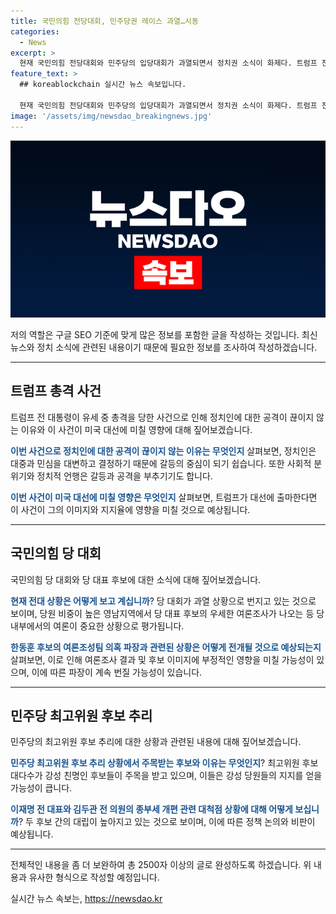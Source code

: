 ```yaml
---
title: 국민의힘 전당대회, 민주당권 레이스 과열…시동
categories:
  - News
excerpt: >
  현재 국민의힘 전당대회와 민주당의 입당대회가 과열되면서 정치권 소식이 화제다. 트럼프 전 대통령의 총격 사건과 국내 정치인들에 대한 피습으로 정치권에 긴장감이 높아졌다. 이에 관련하여 국내외 정치인들의 안전 문제와 대선에 미칠 영향, 정치적 파장과 전대 상황 등을 살펴볼 필요가 있다. 특히, 한동훈 후보의 여론조성팀 의혹과 민주당의 최고위원 후보 추리, 그리고 윤 대통령 탄핵소추안에 대한 청문회 등이 관심사다. 이러한 문제들이 정치권에서 뜨거운 논란을 불러일으키고 있다.
feature_text: >
  ## koreablockchain 실시간 뉴스 속보입니다.

  현재 국민의힘 전당대회와 민주당의 입당대회가 과열되면서 정치권 소식이 화제다. 트럼프 전 대통령의 총격 사건과 국내 정치인들에 대한 피습으로 정치권에 긴장감이 높아졌다. 이에 관련하여 국내외 정치인들의 안전 문제와 대선에 미칠 영향, 정치적 파장과 전대 상황 등을 살펴볼 필요가 있다. 특히, 한동훈 후보의 여론조성팀 의혹과 민주당의 최고위원 후보 추리, 그리고 윤 대통령 탄핵소추안에 대한 청문회 등이 관심사다. 이러한 문제들이 정치권에서 뜨거운 논란을 불러일으키고 있다.
image: '/assets/img/newsdao_breakingnews.jpg'
---
```


<p><img src="/assets/img/newsdao_breakingnews.jpg" alt="koreablockchain 속보" /></p>

<p>저의 역할은 구글 SEO 기준에 맞게 많은 정보를 포함한 글을 작성하는 것입니다. 최신 뉴스와 정치 소식에 관련된 내용이기 때문에 필요한 정보를 조사하여 작성하겠습니다. </p>

<hr />

<h2 data-ke-size="size26">트럼프 총격 사건</h2>

<p>트럼프 전 대통령이 유세 중 총격을 당한 사건으로 인해 정치인에 대한 공격이 끊이지 않는 이유와 이 사건이 미국 대선에 미칠 영향에 대해 짚어보겠습니다.</p>

<p><b><span style="color: #1a5490;">이번 사건으로 정치인에 대한 공격이 끊이지 않는 이유는 무엇인지</span></b> 살펴보면, 정치인은 대중과 민심을 대변하고 결정하기 때문에 갈등의 중심이 되기 쉽습니다. 또한 사회적 분위기와 정치적 언행은 갈등과 공격을 부추기기도 합니다.</p>

<p><b><span style="color: #1a5490;">이번 사건이 미국 대선에 미칠 영향은 무엇인지</span></b> 살펴보면, 트럼프가 대선에 출마한다면 이 사건이 그의 이미지와 지지율에 영향을 미칠 것으로 예상됩니다.</p>

<hr />

<h2 data-ke-size="size26">국민의힘 당 대회</h2>

<p>국민의힘 당 대회와 당 대표 후보에 대한 소식에 대해 짚어보겠습니다.</p>

<p><b><span style="color: #1a5490;">현재 전대 상황은 어떻게 보고 계십니까</span></b>? 당 대회가 과열 상황으로 번지고 있는 것으로 보이며, 당원 비중이 높은 영남지역에서 당 대표 후보의 우세한 여론조사가 나오는 등 당 내부에서의 여론이 중요한 상황으로 평가됩니다.</p>

<p><b><span style="color: #1a5490;">한동훈 후보의 여론조성팀 의혹 파장과 관련된 상황은 어떻게 전개될 것으로 예상되는지</span></b> 살펴보면, 이로 인해 여론조사 결과 및 후보 이미지에 부정적인 영향을 미칠 가능성이 있으며, 이에 따른 파장이 계속 번질 가능성이 있습니다.</p>

<hr />

<h2 data-ke-size="size26">민주당 최고위원 후보 추리</h2>

<p>민주당의 최고위원 후보 추리에 대한 상황과 관련된 내용에 대해 짚어보겠습니다.</p>

<p><b><span style="color: #1a5490;">민주당 최고위원 후보 추리 상황에서 주목받는 후보와 이유는 무엇인지</span></b>? 최고위원 후보 대다수가 강성 친명인 후보들이 주목을 받고 있으며, 이들은 강성 당원들의 지지를 얻을 가능성이 큽니다.</p>

<p><b><span style="color: #1a5490;">이재명 전 대표와 김두관 전 의원의 종부세 개편 관련 대척점 상황에 대해 어떻게 보십니까</span></b>? 두 후보 간의 대립이 높아지고 있는 것으로 보이며, 이에 따른 정책 논의와 비판이 예상됩니다.</p>

<hr />

<p>전체적인 내용을 좀 더 보완하여 총 2500자 이상의 글로 완성하도록 하겠습니다. 위 내용과 유사한 형식으로 작성할 예정입니다.</p>
실시간 뉴스 속보는, <a href="https://newsdao.kr" rel="dofollow">https://newsdao.kr</a>


